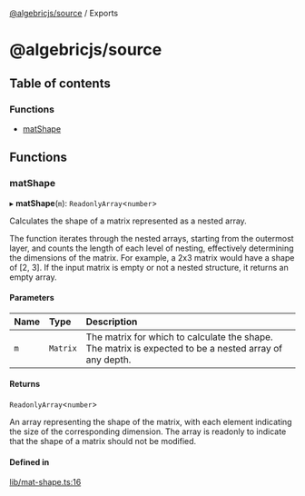 [@algebricjs/source](README.md) / Exports

# @algebricjs/source

## Table of contents

### Functions

- [matShape](modules.md#matshape)

## Functions

### matShape

▸ **matShape**(`m`): `ReadonlyArray`\<`number`\>

Calculates the shape of a matrix represented as a nested array.

The function iterates through the nested arrays, starting from the outermost layer,
and counts the length of each level of nesting, effectively determining the dimensions
of the matrix. For example, a 2x3 matrix would have a shape of [2, 3]. If the input
matrix is empty or not a nested structure, it returns an empty array.

#### Parameters

| Name | Type | Description |
| :------ | :------ | :------ |
| `m` | `Matrix` | The matrix for which to calculate the shape. The matrix is expected to be a nested array of any depth. |

#### Returns

`ReadonlyArray`\<`number`\>

An array representing the shape of the matrix, with each
                                 element indicating the size of the corresponding dimension.
                                 The array is readonly to indicate that the shape of a matrix
                                 should not be modified.

#### Defined in

[lib/mat-shape.ts:16](https://github.com/mlworldjs/algebricjs/blob/a8b2567/src/lib/mat-shape.ts#L16)
